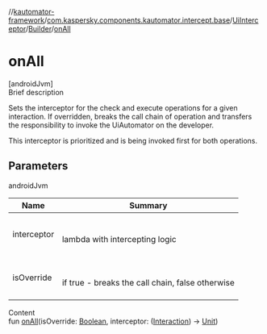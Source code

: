 //[kautomator-framework](../../../index.md)/[com.kaspersky.components.kautomator.intercept.base](../../index.md)/[UiInterceptor](../index.md)/[Builder](index.md)/[onAll](on-all.md)



# onAll  
[androidJvm]  
Brief description  




Sets the interceptor for the check and execute operations for a given interaction. If overridden, breaks the call chain of operation and transfers the responsibility to invoke the UiAutomator on the developer.



This interceptor is prioritized and is being invoked first for both operations.





## Parameters  
  
androidJvm  
  
|  Name|  Summary| 
|---|---|
| interceptor| <br><br>lambda with intercepting logic<br><br>
| isOverride| <br><br>if true - breaks the call chain, false otherwise<br><br>
  
  
Content  
fun [onAll](on-all.md)(isOverride: [Boolean](https://kotlinlang.org/api/latest/jvm/stdlib/kotlin/-boolean/index.html), interceptor: ([Interaction](index.md)) -> [Unit](https://kotlinlang.org/api/latest/jvm/stdlib/kotlin/-unit/index.html))  



